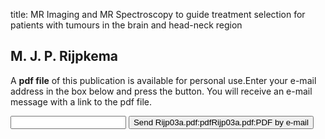title: MR Imaging and MR Spectroscopy to guide treatment selection for patients with tumours in the brain and head-neck region

## M. J. P. Rijpkema
A <b>pdf file</b> of this publication is available for personal use.Enter your e-mail address in the box below and press the button. You will receive an e-mail message with a link to the pdf file.
<form action="sender.php">  <input type="text" name="email">  <input type="submit" value="Send Rijp03a.pdf:pdfRijp03a.pdf:PDF by e-mail"></form>